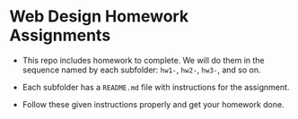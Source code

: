 # Web Design Homework Assignments

- This repo includes homework to complete. We will do them in the sequence named by each subfolder: ```hw1-```, ```hw2-```, ```hw3-```, and so on.

- Each subfolder has a ```README.md``` file with instructions for the assignment.

- Follow these given instructions properly and get your homework done.
